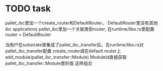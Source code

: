 # TODO task

pallet_ibc里加一个create_router和DefaultRouter， DefaultRouter里没有其他ibc applications
pallet_ibc里加一个关联类型router, 在runtime/libs.rs里配置 router = DefaultRouter

当用户在substrate里集成了pallet_ibc_transfer后，先runtime/libs.rs对pallet_ibc_transfer配置
create_router或在default router上add_module(pallet_ibc_transfer::Module)
ModuleId直接获取pallet_ibc_transfer::Module里的值
这样组合
